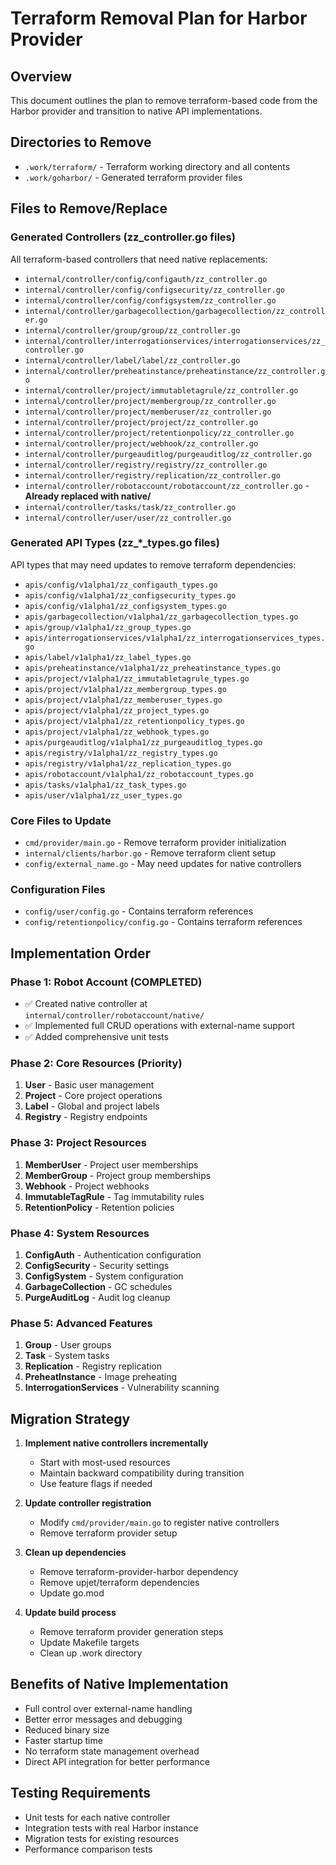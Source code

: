 # Terraform Removal Plan for Harbor Provider

## Overview
This document outlines the plan to remove terraform-based code from the Harbor provider and transition to native API implementations.

## Directories to Remove
- `.work/terraform/` - Terraform working directory and all contents
- `.work/goharbor/` - Generated terraform provider files

## Files to Remove/Replace

### Generated Controllers (zz_controller.go files)
All terraform-based controllers that need native replacements:
- `internal/controller/config/configauth/zz_controller.go`
- `internal/controller/config/configsecurity/zz_controller.go`
- `internal/controller/config/configsystem/zz_controller.go`
- `internal/controller/garbagecollection/garbagecollection/zz_controller.go`
- `internal/controller/group/group/zz_controller.go`
- `internal/controller/interrogationservices/interrogationservices/zz_controller.go`
- `internal/controller/label/label/zz_controller.go`
- `internal/controller/preheatinstance/preheatinstance/zz_controller.go`
- `internal/controller/project/immutabletagrule/zz_controller.go`
- `internal/controller/project/membergroup/zz_controller.go`
- `internal/controller/project/memberuser/zz_controller.go`
- `internal/controller/project/project/zz_controller.go`
- `internal/controller/project/retentionpolicy/zz_controller.go`
- `internal/controller/project/webhook/zz_controller.go`
- `internal/controller/purgeauditlog/purgeauditlog/zz_controller.go`
- `internal/controller/registry/registry/zz_controller.go`
- `internal/controller/registry/replication/zz_controller.go`
- `internal/controller/robotaccount/robotaccount/zz_controller.go` - **Already replaced with native/**
- `internal/controller/tasks/task/zz_controller.go`
- `internal/controller/user/user/zz_controller.go`

### Generated API Types (zz_*_types.go files)
API types that may need updates to remove terraform dependencies:
- `apis/config/v1alpha1/zz_configauth_types.go`
- `apis/config/v1alpha1/zz_configsecurity_types.go`
- `apis/config/v1alpha1/zz_configsystem_types.go`
- `apis/garbagecollection/v1alpha1/zz_garbagecollection_types.go`
- `apis/group/v1alpha1/zz_group_types.go`
- `apis/interrogationservices/v1alpha1/zz_interrogationservices_types.go`
- `apis/label/v1alpha1/zz_label_types.go`
- `apis/preheatinstance/v1alpha1/zz_preheatinstance_types.go`
- `apis/project/v1alpha1/zz_immutabletagrule_types.go`
- `apis/project/v1alpha1/zz_membergroup_types.go`
- `apis/project/v1alpha1/zz_memberuser_types.go`
- `apis/project/v1alpha1/zz_project_types.go`
- `apis/project/v1alpha1/zz_retentionpolicy_types.go`
- `apis/project/v1alpha1/zz_webhook_types.go`
- `apis/purgeauditlog/v1alpha1/zz_purgeauditlog_types.go`
- `apis/registry/v1alpha1/zz_registry_types.go`
- `apis/registry/v1alpha1/zz_replication_types.go`
- `apis/robotaccount/v1alpha1/zz_robotaccount_types.go`
- `apis/tasks/v1alpha1/zz_task_types.go`
- `apis/user/v1alpha1/zz_user_types.go`

### Core Files to Update
- `cmd/provider/main.go` - Remove terraform provider initialization
- `internal/clients/harbor.go` - Remove terraform client setup
- `config/external_name.go` - May need updates for native controllers

### Configuration Files
- `config/user/config.go` - Contains terraform references
- `config/retentionpolicy/config.go` - Contains terraform references

## Implementation Order

### Phase 1: Robot Account (COMPLETED)
- ✅ Created native controller at `internal/controller/robotaccount/native/`
- ✅ Implemented full CRUD operations with external-name support
- ✅ Added comprehensive unit tests

### Phase 2: Core Resources (Priority)
1. **User** - Basic user management
2. **Project** - Core project operations
3. **Label** - Global and project labels
4. **Registry** - Registry endpoints

### Phase 3: Project Resources
1. **MemberUser** - Project user memberships
2. **MemberGroup** - Project group memberships
3. **Webhook** - Project webhooks
4. **ImmutableTagRule** - Tag immutability rules
5. **RetentionPolicy** - Retention policies

### Phase 4: System Resources
1. **ConfigAuth** - Authentication configuration
2. **ConfigSecurity** - Security settings
3. **ConfigSystem** - System configuration
4. **GarbageCollection** - GC schedules
5. **PurgeAuditLog** - Audit log cleanup

### Phase 5: Advanced Features
1. **Group** - User groups
2. **Task** - System tasks
3. **Replication** - Registry replication
4. **PreheatInstance** - Image preheating
5. **InterrogationServices** - Vulnerability scanning

## Migration Strategy

1. **Implement native controllers incrementally**
   - Start with most-used resources
   - Maintain backward compatibility during transition
   - Use feature flags if needed

2. **Update controller registration**
   - Modify `cmd/provider/main.go` to register native controllers
   - Remove terraform provider setup

3. **Clean up dependencies**
   - Remove terraform-provider-harbor dependency
   - Remove upjet/terraform dependencies
   - Update go.mod

4. **Update build process**
   - Remove terraform provider generation steps
   - Update Makefile targets
   - Clean up .work directory

## Benefits of Native Implementation
- Full control over external-name handling
- Better error messages and debugging
- Reduced binary size
- Faster startup time
- No terraform state management overhead
- Direct API integration for better performance

## Testing Requirements
- Unit tests for each native controller
- Integration tests with real Harbor instance
- Migration tests for existing resources
- Performance comparison tests